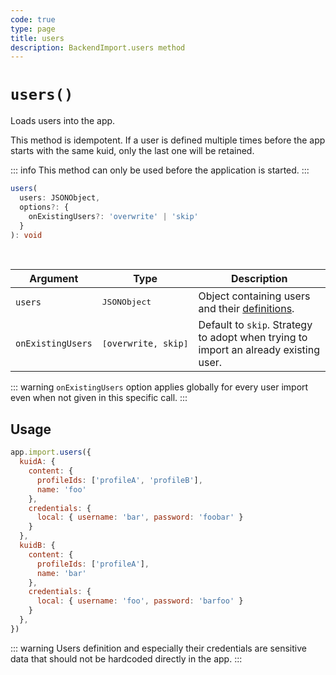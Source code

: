 ```yaml
---
code: true
type: page
title: users
description: BackendImport.users method
---
```


# `users()`

<SinceBadge version="2.14.0" />
<CustomBadge type="error" text="Experimental: non-backward compatible changes or removal may occur in any future release."/>

Loads users into the app.

This method is idempotent. If a user is defined multiple times before the app starts with the same kuid, only the last one will be retained.

::: info
This method can only be used before the application is started.
:::

```ts
users(
  users: JSONObject,
  options?: {
    onExistingUsers?: 'overwrite' | 'skip'
  }
): void
```

<br/>

| Argument          | Type                                     | Description                   |
|-------------------|------------------------------------------|-------------------------------|
| `users`           | <pre>JSONObject</pre>                    | Object containing users and their [definitions](/core/2/guides/main-concepts/permissions#users). |
| `onExistingUsers` | <pre>[`overwrite`, `skip`]</pre>         | Default to `skip`. Strategy to adopt when trying to import an already existing user.

::: warning
`onExistingUsers` option applies globally for every user import even when not given in this specific call.
:::

## Usage

```js
app.import.users({
  kuidA: {
    content: {
      profileIds: ['profileA', 'profileB'],
      name: 'foo'
    },
    credentials: {
      local: { username: 'bar', password: 'foobar' }
    }
  },
  kuidB: {
    content: {
      profileIds: ['profileA'],
      name: 'bar'
    },
    credentials: {
      local: { username: 'foo', password: 'barfoo' }
    }
  },
})
```

::: warning
Users definition and especially their credentials are sensitive data that should not be hardcoded directly in the app.
:::